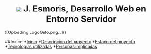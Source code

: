 <h1 align="center"> <img src="https://github.com/javieb/pruebas/assets/145001884/24bf74f0-10f9-4568-9f4b-fda4096b7545">
J. Esmoris, Desarrollo Web en Entorno Servidor </h1>
![Uploading LogoGato.png…]()

##Indice
*[Inicio](#Inicio)
*[Descripción del proyecto](#Descripcion-proyecto)
*[Estado del proyecto](#Estado-proyecto)
*[Tecnologías utilizadas](#Teconologias)
*[Personas implicadas](#Personas)

